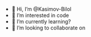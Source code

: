 - 👋 Hi, I’m @Kasimov-Bilol
- 👀 I’m interested in code
- 🌱 I’m currently learning?
- 💞️ I’m looking to collaborate on

<!---
Kasimov-Bilol/Kasimov-Bilol is a ✨ special ✨ repository because its `README.md` (this file) appears on your GitHub profile.
You can click the Preview link to take a look at your changes.
--->
